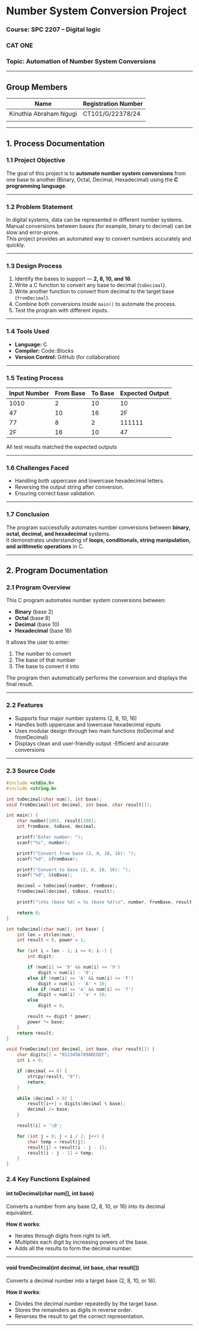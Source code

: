 # Number System Conversion Project  

### Course: **SPC 2207 – Digital logic**  
### CAT ONE  
### Topic: **Automation of Number System Conversions**

---

## Group Members  

| Name | Registration Number |
|------|----------------------|
| Kinuthia Abraham Ngugi | CT101/G/22378/24 |
|  |

---

## 1. Process Documentation  

### 1.1 Project Objective  
The goal of this project is to **automate number system conversions** from one base to another (Binary, Octal, Decimal, Hexadecimal) using the **C programming language**.

---

### 1.2 Problem Statement  
In digital systems, data can be represented in different number systems.  
Manual conversions between bases (for example, binary to decimal) can be slow and error-prone.  
This project provides an automated way to convert numbers accurately and quickly.

---

### 1.3 Design Process  
1. Identify the bases to support — **2, 8, 10, and 16**.  
2. Write a C function to convert any base to decimal (`toDecimal`).  
3. Write another function to convert from decimal to the target base (`fromDecimal`).  
4. Combine both conversions inside `main()` to automate the process.  
5. Test the program with different inputs.

---

### 1.4 Tools Used  
- **Language:** C  
- **Compiler:** Code::Blocks
- **Version Control:** GitHub (for collaboration)

---

### 1.5 Testing Process  

| Input Number | From Base | To Base | Expected Output |
|---------------|------------|---------|-----------------|
| 1010 | 2 | 10 | 10 |
| 47 | 10 | 16 | 2F |
| 77 | 8 | 2 | 111111 |
| 2F | 16 | 10 | 47 |

All test results matched the expected outputs  

---

### 1.6 Challenges Faced  
- Handling both uppercase and lowercase hexadecimal letters.  
- Reversing the output string after conversion.  
- Ensuring correct base validation.  

---

### 1.7 Conclusion  
The program successfully automates number conversions between **binary, octal, decimal, and hexadecimal** systems.  
It demonstrates understanding of **loops, conditionals, string manipulation, and arithmetic operations** in C.

---

## 2. Program Documentation  

### 2.1 Program Overview
This C program automates number system conversions between:

- **Binary** (base 2)
- **Octal** (base 8)
- **Decimal** (base 10)
- **Hexadecimal** (base 16)

It allows the user to enter:

1. The number to convert
2. The base of that number
3. The base to convert it into

The program then automatically performs the conversion and displays the final result.


---

### 2.2 Features

- Supports four major number systems (2, 8, 10, 16)
- Handles both uppercase and lowercase hexadecimal inputs
- Uses modular design through two main functions (toDecimal and fromDecimal)
- Displays clean and user-friendly output
-Efficient and accurate conversions

---

### 2.3 Source Code  
```c
#include <stdio.h>
#include <string.h>

int toDecimal(char num[], int base);
void fromDecimal(int decimal, int base, char result[]);

int main() {
    char number[100], result[100];
    int fromBase, toBase, decimal;

    printf("Enter number: ");
    scanf("%s", number);

    printf("Convert from base (2, 8, 10, 16): ");
    scanf("%d", &fromBase);

    printf("Convert to base (2, 8, 10, 16): ");
    scanf("%d", &toBase);

    decimal = toDecimal(number, fromBase);
    fromDecimal(decimal, toBase, result);

    printf("\n%s (base %d) = %s (base %d)\n", number, fromBase, result, toBase);

    return 0;
}

int toDecimal(char num[], int base) {
    int len = strlen(num);
    int result = 0, power = 1;

    for (int i = len - 1; i >= 0; i--) {
        int digit;

        if (num[i] >= '0' && num[i] <= '9')
            digit = num[i] - '0';
        else if (num[i] >= 'A' && num[i] <= 'F')
            digit = num[i] - 'A' + 10;
        else if (num[i] >= 'a' && num[i] <= 'f')
            digit = num[i] - 'a' + 10;
        else
            digit = 0;

        result += digit * power;
        power *= base;
    }
    return result;
}

void fromDecimal(int decimal, int base, char result[]) {
    char digits[] = "0123456789ABCDEF";
    int i = 0;

    if (decimal == 0) {
        strcpy(result, "0");
        return;
    }

    while (decimal > 0) {
        result[i++] = digits[decimal % base];
        decimal /= base;
    }

    result[i] = '\0';

    for (int j = 0; j < i / 2; j++) {
        char temp = result[j];
        result[j] = result[i - j - 1];
        result[i - j - 1] = temp;
    }
}
```
### 2.4 Key Functions Explained

#### int toDecimal(char num[], int base)
Converts a number from any base (2, 8, 10, or 16) into its decimal equivalent.

**How it works**:
- Iterates through digits from right to left.
- Multiplies each digit by increasing powers of the base.
- Adds all the results to form the decimal number.

---

#### void fromDecimal(int decimal, int base, char result[])
Converts a decimal number into a target base (2, 8, 10, or 16).

**How it works**:
- Divides the decimal number repeatedly by the target base.
- Stores the remainders as digits in reverse order.
- Reverses the result to get the correct representation.
  
---
